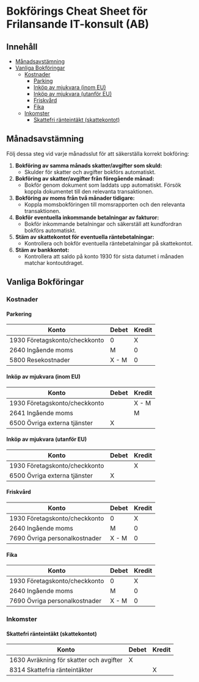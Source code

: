 # Bokförings Cheat Sheet för Frilansande IT-konsult (AB)

## Innehåll
- [Månadsavstämning](#månadsavstämning)
- [Vanliga Bokföringar](#vanliga-bokföringar)
  - [Kostnader](#kostnader)
    - [Parking](#parkering)
    - [Inköp av mjukvara (inom EU)](#inköp-av-mjukvara-inom-eu)
    - [Inköp av mjukvara (utanför EU)](#inköp-av-mjukvara-utanför-eu)
    - [Friskvård](#friskvård)
    - [Fika](#fika)
  - [Inkomster](#inkomster)
    - [Skattefri ränteintäkt (skattekontot)](#skattefri-ränteintäkt-skattekontot)

## Månadsavstämning
Följ dessa steg vid varje månadsslut för att säkerställa korrekt bokföring:
1. **Bokföring av samma månads skatter/avgifter som skuld:**
   - Skulder för skatter och avgifter bokförs automatiskt.
2. **Bokföring av skatter/avgifter från föregående månad:**
   - Bokför genom dokument som laddats upp automatiskt. Försök koppla dokumentet till den relevanta transaktionen.
3. **Bokföring av moms från två månader tidigare:**
   - Koppla momsbokföringen till momsrapporten och den relevanta transaktionen.
4. **Bokför eventuella inkommande betalningar av fakturor:**
   - Bokför inkommande betalningar och säkerställ att kundfordran bokförs automatiskt.
5. **Stäm av skattekontot för eventuella räntebetalningar:**
   - Kontrollera och bokför eventuella räntebetalningar på skattekontot.
6. **Stäm av bankkontot:**
   - Kontrollera att saldo på konto 1930 för sista datumet i månaden matchar kontoutdraget.

## Vanliga Bokföringar

### Kostnader
#### Parkering
| Konto                             | Debet  | Kredit |
| --------------------------------- | ------ | ------ |
| 1930 Företagskonto/checkkonto     | 0      | X      |
| 2640 Ingående moms                | M      | 0      |
| 5800 Resekostnader                | X - M  | 0      |

#### Inköp av mjukvara (inom EU)
| Konto                             | Debet  | Kredit |
| --------------------------------- | ------ | ------ |
| 1930 Företagskonto/checkkonto     |        | X - M  |
| 2641 Ingående moms                |        | M      |
| 6500 Övriga externa tjänster      | X      |        |

#### Inköp av mjukvara (utanför EU)
| Konto                             | Debet  | Kredit |
| --------------------------------- | ------ | ------ |
| 1930 Företagskonto/checkkonto     |        | X      |
| 6500 Övriga externa tjänster      | X      |        |

#### Friskvård
| Konto                             | Debet   | Kredit |
| --------------------------------- | ------- | ------ |
| 1930 Företagskonto/checkkonto     | 0       | X      |
| 2640 Ingående moms                | M       | 0      |
| 7690 Övriga personalkostnader     | X - M   | 0      |

#### Fika
| Konto                             | Debet  | Kredit |
| --------------------------------- | ------ | ------ |
| 1930 Företagskonto/checkkonto     | 0      | X      |
| 2640 Ingående moms                | M      | 0      |
| 7690 Övriga personalkostnader     | X - M  | 0      |

### Inkomster
#### Skattefri ränteintäkt (skattekontot)
| Konto                                     | Debet  | Kredit |
| ----------------------------------------- | ------ | ------ |
| 1630 Avräkning för skatter och avgifter   | X      |        |
| 8314 Skattefria ränteintäkter             |        | X      |
